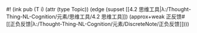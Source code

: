 #! (ink pub (T i) (attr (type Topic)) (edge (supset [[4.2 思维工具|λ:/Thought-Thing-NL-Cognition/元素/思维工具/4.2 思维工具]]) (approx+weak 正反馈#[[正负反馈|λ:/Thought-Thing-NL-Cognition/元素/DiscreteNote/正负反馈]])))